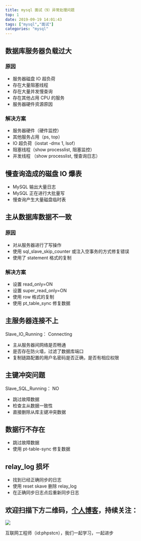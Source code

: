 ```yaml
---
title: mysql 面试（9）异常处理问题
top: 1
date: 2019-09-19 14:01:43
tags: ["mysql","面试"]
categories: "mysql"
---
```


## 数据库服务器负载过大

### 原因

* 服务器磁盘 IO 超负荷
* 存在大量阻塞线程
* 存在大量并发慢查询
* 存在其他占用 CPU 的服务
* 服务器硬件资源原因

### 解决方案

* 服务器硬件（硬件监控）
* 其他服务占用（ps, top）
* IO 超负荷（iostat -dmx 1, lsof）
* 阻塞线程（show processlist, 阻塞监控）
* 并发线程 （show processlist, 慢查询日志）

## 慢查询造成的磁盘 IO 爆表

* MySQL 输出大量日志
* MySQL 正在进行大批量写
* 慢查询产生大量磁盘临时表

## 主从数据库数据不一致

### 原因

* 对从服务器进行了写操作
* 使用 sql_slave_skip_counter 或注入空事务的方式修复错误
* 使用了 statement 格式的复制

### 解决方案

* 设置 read_only=ON
* 设置 super_read_only=ON
* 使用 row 格式的复制
* 使用 pt_table_sync 修复数据

## 主服务器连接不上

Slave_IO_Running： Connecting

* 主从服务器间网络是否畅通
* 是否存在防火墙，过滤了数据库端口
* 复制链路配置的用户名密码是否正确，是否有相应权限

## 主键冲突问题

Slave_SQL_Running： NO

* 跳过故障数据
* 检查主从数据一致性
* 直接删除从库主键冲突数据

## 数据行不存在

* 跳过故障数据
* 使用 pt-table-sync 修复数据

## relay_log 损坏

* 找到已经正确同步的日志
* 使用 reset skave 删除 relay_log
* 在正确同步日志点后重新同步日志

## 欢迎扫描下方二维码，[个人博客](https://www.phpst.cn)，持续关注：

![](https://ww1.sinaimg.cn/large/a616b9a4gy1g4xzv954a4j20760763yo.jpg)

互联网工程师（id:phpstcn），我们一起学习，一起进步
